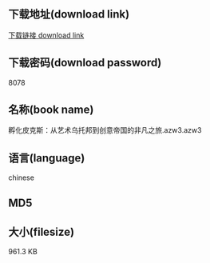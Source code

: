 ## 下载地址(download link)
[下载链接 download link](https://voluble-croquembouche-d321dc.netlify.app/?s=%E5%AD%B5%E5%8C%96%E7%9A%AE%E5%85%8B%E6%96%AF%EF%BC%9A%E4%BB%8E%E8%89%BA%E6%9C%AF%E4%B9%8C%E6%89%98%E9%82%A6%E5%88%B0%E5%88%9B%E6%84%8F%E5%B8%9D%E5%9B%BD%E7%9A%84%E9%9D%9E%E5%87%A1%E4%B9%8B%E6%97%85.azw3)

## 下载密码(download password)
8078

## 名称(book name)
孵化皮克斯：从艺术乌托邦到创意帝国的非凡之旅.azw3.azw3

## 语言(language)
chinese

## MD5


## 大小(filesize)
961.3 KB
